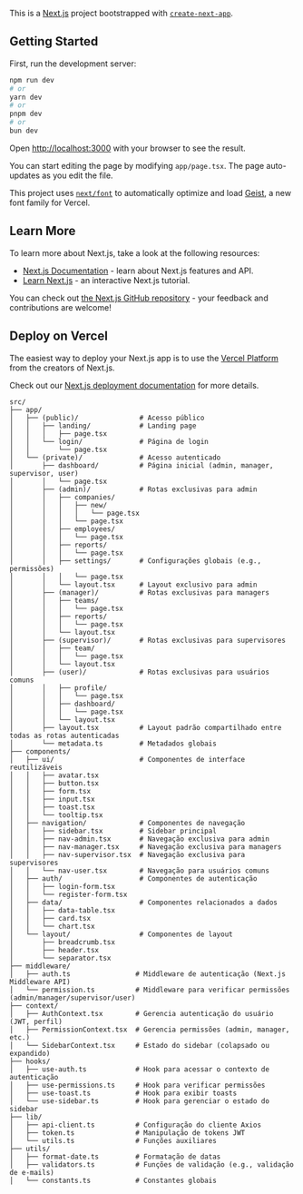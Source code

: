 This is a [Next.js](https://nextjs.org) project bootstrapped with [`create-next-app`](https://nextjs.org/docs/app/api-reference/cli/create-next-app).

## Getting Started

First, run the development server:

```bash
npm run dev
# or
yarn dev
# or
pnpm dev
# or
bun dev
```

Open [http://localhost:3000](http://localhost:3000) with your browser to see the result.

You can start editing the page by modifying `app/page.tsx`. The page auto-updates as you edit the file.

This project uses [`next/font`](https://nextjs.org/docs/app/building-your-application/optimizing/fonts) to automatically optimize and load [Geist](https://vercel.com/font), a new font family for Vercel.

## Learn More

To learn more about Next.js, take a look at the following resources:

- [Next.js Documentation](https://nextjs.org/docs) - learn about Next.js features and API.
- [Learn Next.js](https://nextjs.org/learn) - an interactive Next.js tutorial.

You can check out [the Next.js GitHub repository](https://github.com/vercel/next.js) - your feedback and contributions are welcome!

## Deploy on Vercel

The easiest way to deploy your Next.js app is to use the [Vercel Platform](https://vercel.com/new?utm_medium=default-template&filter=next.js&utm_source=create-next-app&utm_campaign=create-next-app-readme) from the creators of Next.js.

Check out our [Next.js deployment documentation](https://nextjs.org/docs/app/building-your-application/deploying) for more details.
```
src/
├── app/
│   ├── (public)/               # Acesso público
│   │   ├── landing/            # Landing page
│   │   │   ├── page.tsx
│   │   └── login/              # Página de login
│   │       └── page.tsx
│   └── (private)/              # Acesso autenticado
│       ├── dashboard/          # Página inicial (admin, manager, supervisor, user)
│       │   └── page.tsx
│       ├── (admin)/            # Rotas exclusivas para admin
│       │   ├── companies/
│       │   │   ├── new/
│       │   │   │   └── page.tsx
│       │   │   └── page.tsx
│       │   ├── employees/
│       │   │   └── page.tsx
│       │   ├── reports/
│       │   │   └── page.tsx
│       │   ├── settings/       # Configurações globais (e.g., permissões)
│       │   │   └── page.tsx
│       │   └── layout.tsx      # Layout exclusivo para admin
│       ├── (manager)/          # Rotas exclusivas para managers
│       │   ├── teams/
│       │   │   └── page.tsx
│       │   ├── reports/
│       │   │   └── page.tsx
│       │   └── layout.tsx
│       ├── (supervisor)/       # Rotas exclusivas para supervisores
│       │   ├── team/
│       │   │   └── page.tsx
│       │   └── layout.tsx
│       ├── (user)/             # Rotas exclusivas para usuários comuns
│       │   ├── profile/
│       │   │   └── page.tsx
│       │   ├── dashboard/
│       │   │   └── page.tsx
│       │   └── layout.tsx
│       ├── layout.tsx          # Layout padrão compartilhado entre todas as rotas autenticadas
│       └── metadata.ts         # Metadados globais
├── components/
│   ├── ui/                     # Componentes de interface reutilizáveis
│   │   ├── avatar.tsx
│   │   ├── button.tsx
│   │   ├── form.tsx
│   │   ├── input.tsx
│   │   ├── toast.tsx
│   │   └── tooltip.tsx
│   ├── navigation/             # Componentes de navegação
│   │   ├── sidebar.tsx         # Sidebar principal
│   │   ├── nav-admin.tsx       # Navegação exclusiva para admin
│   │   ├── nav-manager.tsx     # Navegação exclusiva para managers
│   │   ├── nav-supervisor.tsx  # Navegação exclusiva para supervisores
│   │   └── nav-user.tsx        # Navegação para usuários comuns
│   ├── auth/                   # Componentes de autenticação
│   │   ├── login-form.tsx
│   │   └── register-form.tsx
│   ├── data/                   # Componentes relacionados a dados
│   │   ├── data-table.tsx
│   │   ├── card.tsx
│   │   └── chart.tsx
│   └── layout/                 # Componentes de layout
│       ├── breadcrumb.tsx
│       ├── header.tsx
│       └── separator.tsx
├── middleware/
│   ├── auth.ts                # Middleware de autenticação (Next.js Middleware API)
│   └── permission.ts          # Middleware para verificar permissões (admin/manager/supervisor/user)
├── context/
│   ├── AuthContext.tsx        # Gerencia autenticação do usuário (JWT, perfil)
│   ├── PermissionContext.tsx  # Gerencia permissões (admin, manager, etc.)
│   └── SidebarContext.tsx     # Estado do sidebar (colapsado ou expandido)
├── hooks/
│   ├── use-auth.ts            # Hook para acessar o contexto de autenticação
│   ├── use-permissions.ts     # Hook para verificar permissões
│   ├── use-toast.ts           # Hook para exibir toasts
│   └── use-sidebar.ts         # Hook para gerenciar o estado do sidebar
├── lib/
│   ├── api-client.ts          # Configuração do cliente Axios
│   ├── token.ts               # Manipulação de tokens JWT
│   └── utils.ts               # Funções auxiliares
├── utils/
│   ├── format-date.ts         # Formatação de datas
│   ├── validators.ts          # Funções de validação (e.g., validação de e-mails)
│   └── constants.ts           # Constantes globais
```

